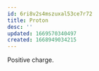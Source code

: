 ```yaml
---
id: 6ri8v2s4mszuxal53ce7r72
title: Proton
desc: ''
updated: 1669570340497
created: 1668949034215
---
```


Positive charge.

